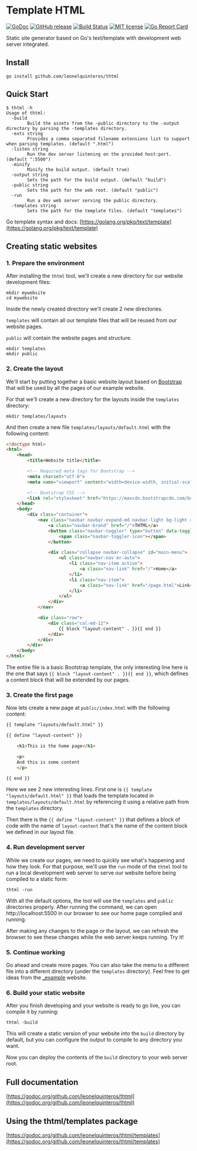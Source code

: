 # Template HTML

[![GoDoc](https://godoc.org/github.com/leonelquinteros/thtml?status.svg)](https://godoc.org/github.com/leonelquinteros/thtml)
[![GitHub release](https://img.shields.io/github/release/leonelquinteros/thtml.svg)](https://github.com/leonelquinteros/thtml)
[![Build Status](https://travis-ci.org/leonelquinteros/thtml.svg?branch=master)](https://travis-ci.org/leonelquinteros/thtml)
[![MIT license](https://img.shields.io/badge/License-MIT-blue.svg)](LICENSE)
[![Go Report Card](https://goreportcard.com/badge/github.com/leonelquinteros/thtml)](https://goreportcard.com/report/github.com/leonelquinteros/thtml)


Static site generator based on Go's text/template with development web server integrated. 


## Install

```
go install github.com/leonelquinteros/thtml
```


## Quick Start

```
$ thtml -h
Usage of thtml:
  -build
    	Build the assets from the -public directory to the -output directory by parsing the -templates directory.
  -exts string
    	Provides a comma separated filename extensions list to support when parsing templates. (default ".html")
  -listen string
    	Run the dev server listening on the provided host:port. (default ":5500")
  -minify
    	Minify the build output. (default true)
  -output string
    	Sets the path for the build output. (default "build")
  -public string
    	Sets the path for the web root. (default "public")
  -run
    	Run a dev web server serving the public directory.
  -templates string
    	Sets the path for the template files. (default "templates")

```


Go template syntax and docs: [https://golang.org/pkg/text/template](https://golang.org/pkg/text/template)


## Creating static websites

### 1. Prepare the environment

After installing the `thtml` tool, we'll create a new directory for our website development files: 

```
mkdir mywebsite
cd mywebsite
``` 

Inside the newly created directory we'll create 2 new directories. 

`templates` will contain all our template files that will be reused from our website pages. 

`public` will contain the website pages and structure.

```
mkdir templates
mkdir public
```


### 2. Create the layout

We'll start by putting together a basic website layout based on [Bootstrap](https://getbootstrap.com/) that will be used by all the pages of our example website.

For that we'll create a new directory for the layouts inside the `templates` directory: 

```
mkdir templates/layouts
```

And then create a new file `templates/layouts/default.html` with the following content: 

```html
<!doctype html>
<html>
    <head>
        <title>Website title</title>

        <!-- Required meta tags for Bootstrap -->
        <meta charset="utf-8">
        <meta name="viewport" content="width=device-width, initial-scale=1, shrink-to-fit=no">

        <!-- Bootstrap CSS -->
        <link rel="stylesheet" href="https://maxcdn.bootstrapcdn.com/bootstrap/4.0.0-beta.2/css/bootstrap.min.css" integrity="sha384-PsH8R72JQ3SOdhVi3uxftmaW6Vc51MKb0q5P2rRUpPvrszuE4W1povHYgTpBfshb" crossorigin="anonymous">
    </head>
    <body>
        <div class="container">
            <nav class="navbar navbar-expand-md navbar-light bg-light rounded mb-3">
                <a class="navbar-brand" href="/">THTML</a>
                <button class="navbar-toggler" type="button" data-toggle="collapse" data-target="#main-menu" aria-controls="main-menu" aria-expanded="false" aria-label="Toggle navigation">
                    <span class="navbar-toggler-icon"></span>
                </button>

                <div class="collapse navbar-collapse" id="main-menu">
                    <ul class="navbar-nav mr-auto">
                        <li class="nav-item active">
                            <a class="nav-link" href="/">Home</a>
                        </li>
                        <li class="nav-item">
                            <a class="nav-link" href="/page.html">Link</a>
                        </li>
                    </ul>
                </div>
            </nav>

            <div class="row">
                <div class="col-md-12">
                    {{ block "layout-content" . }}{{ end }}
                </div>
            </div>
        </div>
    </body>
</html>
```

The entire file is a basic Bootstrap template, the only interesting line here is the one that says `{{ block "layout-content" . }}{{ end }}`, which defines a content block that will be extended by our pages. 


### 3. Create the first page

Now lets create a new page at `public/index.html` with the following content: 

```html
{{ template "layouts/default.html" }}

{{ define "layout-content" }}

    <h1>This is the home page</h1>

    <p>
    And this is some content
    </p>

{{ end }}
```

Here we see 2 new interesting lines. First one is `{{ template "layouts/default.html" }}` that loads the template located in `templates/layouts/default.html` by referencing it using a relative path from the `templates` directory. 

Then there is the `{{ define "layout-content" }}` that defines a block of code with the name of `layout-content` that's the name of the content block we defined in our layout file. 


### 4. Run development server

While we create our pages, we need to quickly see what's happening and how they look. For that purpose, we'll use the `run` mode of the `thtml` tool to run a local development web server to serve our website before being compiled to a static form: 

```
thtml -run
```

With all the default options, the tool will use the `templates` and `public` directories properly. After running the command, we can open http://localhost:5500 in our browser to see our home page compiled and running. 

After making any changes to the page or the layout, we can refresh the browser to see these changes while the web server keeps running. Try it! 


### 5. Continue working

Go ahead and create more pages. You can also take the menu to a different file into a different directory (under the `templates` directory). Feel free to get ideas from the [_example](_example) website.


### 6. Build your static website

After you finish developing and your website is ready to go live, you can compile it by running: 

```
thtml -build
```

This will create a static version of your website into the `build` directory by default, but you can configure the output to compile to any directory you want. 

Now you can deploy the contents of the `build` directory to your web server root.  


## Full documentation

[https://godoc.org/github.com/leonelquinteros/thtml](https://godoc.org/github.com/leonelquinteros/thtml)


## Using the thtml/templates package
[https://godoc.org/github.com/leonelquinteros/thtml/templates](https://godoc.org/github.com/leonelquinteros/thtml/templates)

